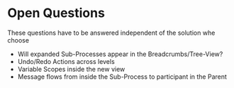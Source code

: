 # Open Questions

These questions have to be answered independent of the solution whe choose

- Will expanded Sub-Processes appear in the Breadcrumbs/Tree-View?
- Undo/Redo Actions across levels
- Variable Scopes inside the new view
- Message flows from inside the Sub-Process to participant in the Parent
